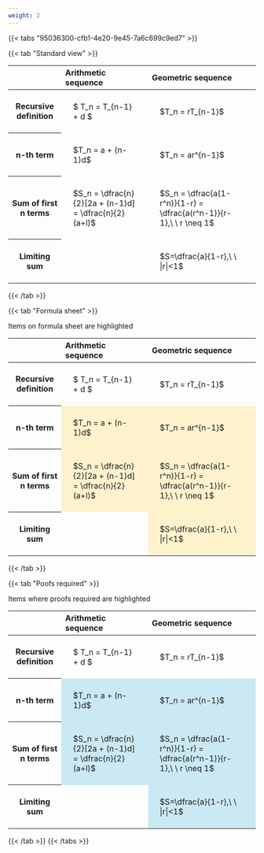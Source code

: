 ```yaml
---
weight: 2
---
```


{{< tabs "95036300-cfb1-4e20-9e45-7a6c699c9ed7" >}}

{{< tab "Standard view" >}}

<style type="text/css">
#T_1f26b th.col_heading {
  text-align: left;
  font-size: 1em;
}
#T_1f26b td {
  text-align: left;
  font-size: 1em;
  padding: 1.5em;
}
</style>
<table id="T_1f26b">
  <thead>
    <tr>
      <th class="blank level0" >&nbsp;</th>
      <th id="T_1f26b_level0_col0" class="col_heading level0 col0" >Arithmetic sequence</th>
      <th id="T_1f26b_level0_col1" class="col_heading level0 col1" >Geometric sequence</th>
    </tr>
  </thead>
  <tbody>
    <tr>
      <th id="T_1f26b_level0_row0" class="row_heading level0 row0" >Recursive definition</th>
      <td id="T_1f26b_row0_col0" class="data row0 col0" >$ T_n = T_{n-1} + d $</td>
      <td id="T_1f26b_row0_col1" class="data row0 col1" >$T_n = rT_{n-1}$</td>
    </tr>
    <tr>
      <th id="T_1f26b_level0_row1" class="row_heading level0 row1" >n-th term</th>
      <td id="T_1f26b_row1_col0" class="data row1 col0" >$T_n = a + (n-1)d$</td>
      <td id="T_1f26b_row1_col1" class="data row1 col1" >$T_n = ar^{n-1}$</td>
    </tr>
    <tr>
      <th id="T_1f26b_level0_row2" class="row_heading level0 row2" >Sum of first n terms</th>
      <td id="T_1f26b_row2_col0" class="data row2 col0" >$S_n = \dfrac{n}{2}[2a + (n-1)d] = \dfrac{n}{2}(a+l)$</td>
      <td id="T_1f26b_row2_col1" class="data row2 col1" >$S_n = \dfrac{a(1-r^n)}{1-r} = \dfrac{a(r^n-1)}{r-1},\ \  r \neq 1$</td>
    </tr>
    <tr>
      <th id="T_1f26b_level0_row3" class="row_heading level0 row3" >Limiting sum</th>
      <td id="T_1f26b_row3_col0" class="data row3 col0" ></td>
      <td id="T_1f26b_row3_col1" class="data row3 col1" >$S=\dfrac{a}{1-r},\ \ |r|<1$</td>
    </tr>
  </tbody>
</table>
{{< /tab >}}

{{< tab "Formula sheet" >}}

Items on formula sheet are highlighted 
<br>
<style type="text/css">
#T_cec3b th.col_heading {
  text-align: left;
  font-size: 1em;
}
#T_cec3b td {
  text-align: left;
  font-size: 1em;
  padding: 1.5em;
}
#T_cec3b_row0_col0, #T_cec3b_row0_col1, #T_cec3b_row3_col0 {
  background-color: rgba(0,0,0,0);
}
#T_cec3b_row1_col0, #T_cec3b_row1_col1, #T_cec3b_row2_col0, #T_cec3b_row2_col1, #T_cec3b_row3_col1 {
  background-color: rgba(255,194,10, 0.2);
}
</style>
<table id="T_cec3b">
  <thead>
    <tr>
      <th class="blank level0" >&nbsp;</th>
      <th id="T_cec3b_level0_col0" class="col_heading level0 col0" >Arithmetic sequence</th>
      <th id="T_cec3b_level0_col1" class="col_heading level0 col1" >Geometric sequence</th>
    </tr>
  </thead>
  <tbody>
    <tr>
      <th id="T_cec3b_level0_row0" class="row_heading level0 row0" >Recursive definition</th>
      <td id="T_cec3b_row0_col0" class="data row0 col0" >$ T_n = T_{n-1} + d $</td>
      <td id="T_cec3b_row0_col1" class="data row0 col1" >$T_n = rT_{n-1}$</td>
    </tr>
    <tr>
      <th id="T_cec3b_level0_row1" class="row_heading level0 row1" >n-th term</th>
      <td id="T_cec3b_row1_col0" class="data row1 col0" >$T_n = a + (n-1)d$</td>
      <td id="T_cec3b_row1_col1" class="data row1 col1" >$T_n = ar^{n-1}$</td>
    </tr>
    <tr>
      <th id="T_cec3b_level0_row2" class="row_heading level0 row2" >Sum of first n terms</th>
      <td id="T_cec3b_row2_col0" class="data row2 col0" >$S_n = \dfrac{n}{2}[2a + (n-1)d] = \dfrac{n}{2}(a+l)$</td>
      <td id="T_cec3b_row2_col1" class="data row2 col1" >$S_n = \dfrac{a(1-r^n)}{1-r} = \dfrac{a(r^n-1)}{r-1},\ \  r \neq 1$</td>
    </tr>
    <tr>
      <th id="T_cec3b_level0_row3" class="row_heading level0 row3" >Limiting sum</th>
      <td id="T_cec3b_row3_col0" class="data row3 col0" ></td>
      <td id="T_cec3b_row3_col1" class="data row3 col1" >$S=\dfrac{a}{1-r},\ \ |r|<1$</td>
    </tr>
  </tbody>
</table>
{{< /tab >}}

{{< tab "Poofs required" >}}

Items where proofs required are highlighted 
<br>
<style type="text/css">
#T_0b5ce th.col_heading {
  text-align: left;
  font-size: 1em;
}
#T_0b5ce td {
  text-align: left;
  font-size: 1em;
  padding: 1.5em;
}
#T_0b5ce_row0_col0, #T_0b5ce_row0_col1, #T_0b5ce_row3_col0 {
  background-color: rgba(0,0,0,0);
}
#T_0b5ce_row1_col0, #T_0b5ce_row1_col1, #T_0b5ce_row2_col0, #T_0b5ce_row2_col1, #T_0b5ce_row3_col1 {
  background-color: rgba(0,150,200, 0.2);
}
</style>
<table id="T_0b5ce">
  <thead>
    <tr>
      <th class="blank level0" >&nbsp;</th>
      <th id="T_0b5ce_level0_col0" class="col_heading level0 col0" >Arithmetic sequence</th>
      <th id="T_0b5ce_level0_col1" class="col_heading level0 col1" >Geometric sequence</th>
    </tr>
  </thead>
  <tbody>
    <tr>
      <th id="T_0b5ce_level0_row0" class="row_heading level0 row0" >Recursive definition</th>
      <td id="T_0b5ce_row0_col0" class="data row0 col0" >$ T_n = T_{n-1} + d $</td>
      <td id="T_0b5ce_row0_col1" class="data row0 col1" >$T_n = rT_{n-1}$</td>
    </tr>
    <tr>
      <th id="T_0b5ce_level0_row1" class="row_heading level0 row1" >n-th term</th>
      <td id="T_0b5ce_row1_col0" class="data row1 col0" >$T_n = a + (n-1)d$</td>
      <td id="T_0b5ce_row1_col1" class="data row1 col1" >$T_n = ar^{n-1}$</td>
    </tr>
    <tr>
      <th id="T_0b5ce_level0_row2" class="row_heading level0 row2" >Sum of first n terms</th>
      <td id="T_0b5ce_row2_col0" class="data row2 col0" >$S_n = \dfrac{n}{2}[2a + (n-1)d] = \dfrac{n}{2}(a+l)$</td>
      <td id="T_0b5ce_row2_col1" class="data row2 col1" >$S_n = \dfrac{a(1-r^n)}{1-r} = \dfrac{a(r^n-1)}{r-1},\ \  r \neq 1$</td>
    </tr>
    <tr>
      <th id="T_0b5ce_level0_row3" class="row_heading level0 row3" >Limiting sum</th>
      <td id="T_0b5ce_row3_col0" class="data row3 col0" ></td>
      <td id="T_0b5ce_row3_col1" class="data row3 col1" >$S=\dfrac{a}{1-r},\ \ |r|<1$</td>
    </tr>
  </tbody>
</table>
{{< /tab >}}
{{< /tabs >}}